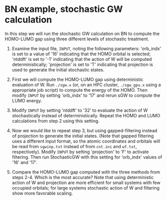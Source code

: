 # BN example, stochastic GW calculation

In this step we will run the stochastic GW calculation on BN to compute the
HOMO-LUMO gap using three different levels of stochastic treatment.

1. Examine the input file, `INPUT`, noting the following parameters: 
   'orb_indx' is set to a value of '16' indicating that the HOMO orbital is
   selected; 'ntddft' is set to '-1' indicating that the action of W will be
   computed deterministically; 'projection' is set to 'T' indicating that 
   projection is used to generate the initial stochastic states.

2. First we will compute the HOMO-LUMO gap using deterministic evaluation of W.
   Run `./sgw.x` (or, on an HPC cluster, `./sgw_gpu.x` using a appropriate job
   script) to compute the energy of the HOMO. Then modify `INPUT` by setting
   'orb_indx' to '17' and rerun sGW to compute the LUMO energy.

3. Modify `INPUT` by setting 'ntddft' to '32' to evaluate the action of W
   stochastically instead of deterministically. Repeat the HOMO and LUMO
   calculations from step 2 using this setting.

4. Now we would like to repeat step 3, but using gapped-filtering instead of
   projection to generate the initial states. (Note that gapped filtering uses
   a different input format, so the atomic coordinates and orbitals will be
   read from `sgwinp.txt` instead of from `cnt.ini` and `wf.txt`, respectively).
   Modify `INPUT` by setting 'projection' to 'F' to activate filtering. Then
   run StochasticGW with this setting for 'orb_indx' values of '16' and '17'.

5. Compare the HOMO-LUMO gap computed with the three methods from steps 2-4.
   Which is the most accurate? Note that using deterministic action of W and
   projection are more efficient for small systems with few occupied orbitals;
   for large systems stochastic action of W and filtering show more favorable
   scaling.

